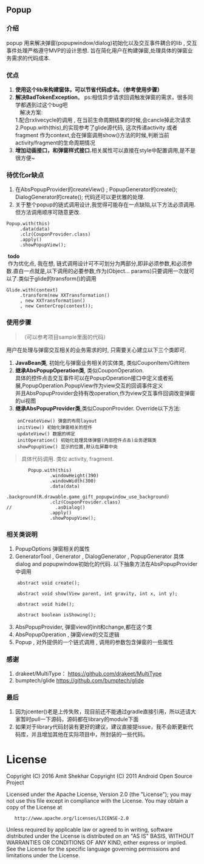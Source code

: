 ## Popup

### 介绍
popup 用来解决弹窗(popupwindow/dialog)初始化以及交互事件耦合的lib , 交互事件处理严格遵守MVP的设计思想.
旨在简化用户在构建弹窗,处理具体的弹窗业务需求的代码成本.

### 优点
1. <b>使用这个lib来构建窗体，可以节省代码成本。（参考使用步骤）</b>  
2. <b>解决BadTokenException</b>。 ps:相信异步请求回调触发弹窗的需求，很多同学都遇到过这个bug吧  
    解决方案:  
    1.配合rxlivecycle的调用 , 在当前生命周期结束的时候,会cancle掉此次请求  
 2.Popup.with(this),的实现参考了glide源代码, 这次传递activity 或者 fragment 作为context,会在弹窗调用show()方法的时候,判断当前activity/fragment的生命周期情况  
3. <b>增加动画接口，和弹窗样式接口.</b>相关属性可以直接在style中配置调用,是不是很方便~

### 待优化or缺点 
1. 在AbsPopupProvider的createView() ; PopupGenerator的create(); DialogGenerator的create(); 代码还可以更优雅的处理.
2. 关于整个popup的链式调用设计,我觉得可能存在一点缺陷,以下方法必须调用.但方法调用顺序可随意更改.  
```
Popup.with(this)
     .data(data)
     .clz(CouponProvider.class)
     .apply()
     .showPopupView();
```
  <b>todo</b>  
  作为优化点, 我在想, 链式调用设计可不可划分为两部分,即非必须参数,和必须参数.直白一点就是,以下调用的必要参数,作为(Object... params)只要调用一次就可以了.类似于glide的transform()的调用
```
Glide.with(context)
     .transform(new XXTransformation() 
     , new XXTransformation() 
     , new CenterCrop(context));
```

### 使用步骤
>（可以参考项目sample里面的代码）

用户在处理与弹窗交互相关的业务需求的时, 只需要关心建立以下三个类即可.  
1. <b>JavaBean类</b>, 初始化与弹窗业务相关的实体类, 类似CouponItem/GiftItem  
2. <b>继承AbsPopupOperation类</b>, 类似CouponOperation.  
    具体的控件点击交互事件可以在PopupOperation接口中定义或者拓展,PopupOperation.PopupView作为view交互的回调事件定义   
 并且AbsPopupProvider会持有改operation,作为view交互事件回调改变弹窗的ui视图  
3. <b>继承AbsPopupProvider类</b>,类似CouponProvider.
    Override以下方法:
```
    onCreateView() 弹窗的布局layout  
    initView() 初始化弹窗相关的控件  
    updateView() 数据的绑定  
    initOperation() 初始化处理具体弹窗(内部控件点击)业务逻辑类  
    showPopupView() 显示的位置,默认在屏幕中央   
```
>具体代码调用. 类似 activity, fragment.  
``` 
        Popup.with(this)
                .windowHeight(390)
                .windowWidth(300)
                .data(data)
                .background(R.drawable.game_gift_popupwindow_use_background)
                .clz(CouponProvider.class)
//                .asDialog()
                .apply()
                .showPopupView();
```

### 相关类说明
1. PopupOptions 弹窗相关的属性
2. GeneratorTool , Generator , DialogGenerator , PopupGenerator 具体dialog and popupwindow初始化的代码.
   以下抽象方法在AbsPopupProvider中调用
   
```
    abstract void create();

    abstract void show(View parent, int gravity, int x, int y);

    abstract void hide();

    abstract boolean isShowing();
```

3. AbsPopupProvider, 弹窗view的init和change,都在这个类
4. AbsPopupOperation , 弹窗view的交互逻辑
5. Popup , 对外提供的一个链式调用 , 调用的参数包含弹窗的一些属性

### 感谢
1. drakeet/MultiType：
https://github.com/drakeet/MultiType
2. bumptech/glide
https://github.com/bumptech/glide

### 最后
1. 因为jcenter()老是上传失败，现目前还不能通过gradle直接引用，所以还请大家暂时pull一下源码，源码都在library的module下面
2. 如果对于library代码封装有更好的建议，建议直接提issue，我不会断更新代码库，并且增加其他在实际项目中，所封装的一些代码。

# License
 Copyright (C) 2016 Amit Shekhar
   Copyright (C) 2011 Android Open Source Project

   Licensed under the Apache License, Version 2.0 (the "License");
   you may not use this file except in compliance with the License.
   You may obtain a copy of the License at

       http://www.apache.org/licenses/LICENSE-2.0

   Unless required by applicable law or agreed to in writing, software
   distributed under the License is distributed on an "AS IS" BASIS,
   WITHOUT WARRANTIES OR CONDITIONS OF ANY KIND, either express or implied.
   See the License for the specific language governing permissions and
   limitations under the License.

